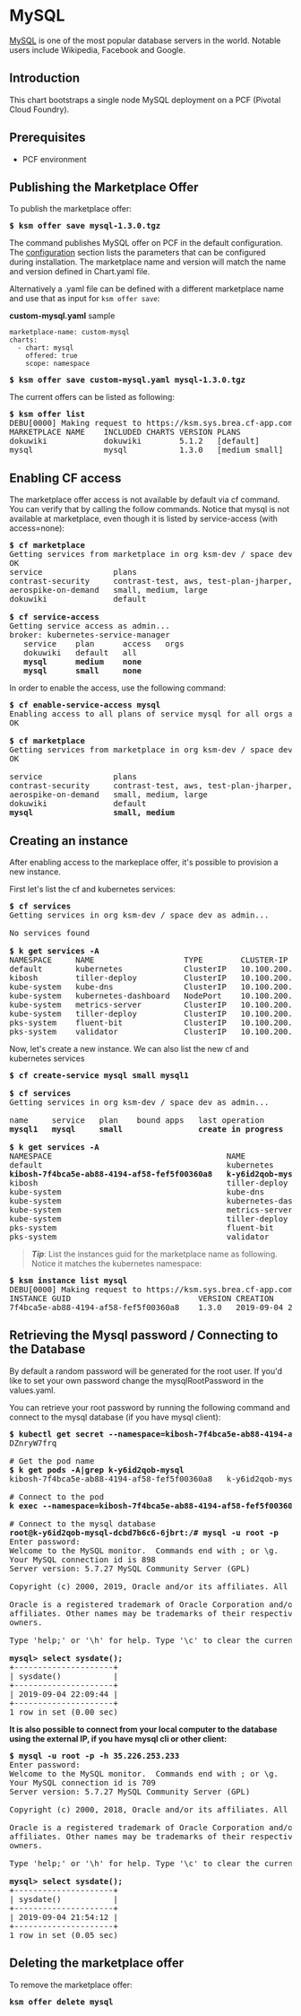 # MySQL

[MySQL](https://MySQL.org) is one of the most popular database servers in the world. Notable users include Wikipedia, Facebook and Google.

## Introduction

This chart bootstraps a single node MySQL deployment on a PCF (Pivotal Cloud Foundry).

## Prerequisites

- PCF environment


## Publishing the Marketplace Offer

To publish the marketplace offer:

<pre><b>$ ksm offer save mysql-1.3.0.tgz</b></pre>

The command publishes MySQL offer on PCF in the default configuration. The [configuration](#configuration) section lists the parameters that can be configured during 
installation. The marketplace name and version will match the name and version defined in Chart.yaml file.

Alternatively a <ksm>.yaml file can be defined with a different marketplace name and use that as input for `ksm offer save`:

__custom-mysql.yaml__ sample
```
marketplace-name: custom-mysql
charts:
  - chart: mysql
    offered: true
    scope: namespace
```

<pre><b>$ ksm offer save custom-mysql.yaml mysql-1.3.0.tgz
</b></pre>

The current offers can be listed as following:

<pre>
<b>$ ksm offer list</b>
DEBU[0000] Making request to https://ksm.sys.brea.cf-app.com/offers
MARKETPLACE NAME	INCLUDED CHARTS	VERSION	PLANS
dokuwiki        	dokuwiki       	5.1.2  	[default]
mysql           	mysql          	1.3.0  	[medium small]
</pre>

## Enabling CF access 

The marketplace offer access is not available by default via cf command. You can verify that by calling the follow commands. 
Notice that mysql is not available at marketplace, even though it is listed by service-access (with access=none):

<pre>
<b>$ cf marketplace</b>
Getting services from marketplace in org ksm-dev / space dev as admin...
OK
service               plans                                                  description                                                                                                                                                                                                                           broker
contrast-security     contrast-test, aws, test-plan-jharper, APPTWO COPPER   Provide Contrast credentials to an application                                                                                                                                                                                        contrast-security-service-broker
aerospike-on-demand   small, medium, large                                   An enterprise-class NoSQL database providing speed at scale                                                                                                                                                                           aerospike-odb
dokuwiki              default                                                DokuWiki is a standards-compliant, simple to use wiki optimized for creating documentation. It is targeted at developer teams, workgroups, and small companies. All data is stored in plain text files, so no database is required.   kubernetes-service-manager

<b>$ cf service-access</b>
Getting service access as admin...
broker: kubernetes-service-manager
   service    plan      access   orgs
   dokuwiki   default   all
<b>   mysql      medium    none
   mysql      small     none</b>
</pre>

In order to enable the access, use the following command:

<pre>
<b>$ cf enable-service-access mysql</b>
Enabling access to all plans of service mysql for all orgs as admin...
OK

<b>$ cf marketplace</b>
Getting services from marketplace in org ksm-dev / space dev as admin...
OK

service               plans                                                  description                                                                                                                                                                                                                           broker
contrast-security     contrast-test, aws, test-plan-jharper, APPTWO COPPER   Provide Contrast credentials to an application                                                                                                                                                                                        contrast-security-service-broker
aerospike-on-demand   small, medium, large                                   An enterprise-class NoSQL database providing speed at scale                                                                                                                                                                           aerospike-odb
dokuwiki              default                                                DokuWiki is a standards-compliant, simple to use wiki optimized for creating documentation. It is targeted at developer teams, workgroups, and small companies. All data is stored in plain text files, so no database is required.   kubernetes-service-manager
<b>mysql                 small, medium                                          Fast, reliable, scalable, and easy to use open-source relational database system.                                                                                                                                                     kubernetes-service-manager</b>
</pre>
 
## Creating an instance

After enabling access to the markeplace offer, it's possible to provision a new instance.

First let's list the cf and kubernetes services:
<pre>
<b>$ cf services</b>
Getting services in org ksm-dev / space dev as admin...

No services found

<b>$ k get services -A</b>
NAMESPACE     NAME                   TYPE        CLUSTER-IP       EXTERNAL-IP   PORT(S)         AGE
default       kubernetes             ClusterIP   10.100.200.1     <none>        443/TCP         25d
kibosh        tiller-deploy          ClusterIP   10.100.200.229   <none>        44134/TCP       23h
kube-system   kube-dns               ClusterIP   10.100.200.2     <none>        53/UDP,53/TCP   29d
kube-system   kubernetes-dashboard   NodePort    10.100.200.250   <none>        443:30689/TCP   29d
kube-system   metrics-server         ClusterIP   10.100.200.189   <none>        443/TCP         29d
kube-system   tiller-deploy          ClusterIP   10.100.200.73    <none>        44134/TCP       25d
pks-system    fluent-bit             ClusterIP   10.100.200.151   <none>        24224/TCP       29d
pks-system    validator              ClusterIP   10.100.200.103   <none>        443/TCP         29d
</pre>

Now, let's create a new instance. We can also list the new cf and kubernetes services

<pre>
<b>$ cf create-service mysql small mysql1</b> 

<b>$ cf services</b>
Getting services in org ksm-dev / space dev as admin...

name     service   plan    bound apps   last operation       broker
<b>mysql1   mysql     small                create in progress   kubernetes-service-manager</b>

<b>$ k get services -A</b>
NAMESPACE                                     NAME                   TYPE           CLUSTER-IP       EXTERNAL-IP      PORT(S)          AGE
default                                       kubernetes             ClusterIP      10.100.200.1     <none>           443/TCP          25d
<b>kibosh-7f4bca5e-ab88-4194-af58-fef5f00360a8   k-y6id2qob-mysql       LoadBalancer   10.100.200.61    35.226.253.233   3306:31628/TCP   7m6s</b>
kibosh                                        tiller-deploy          ClusterIP      10.100.200.229   <none>           44134/TCP        23h
kube-system                                   kube-dns               ClusterIP      10.100.200.2     <none>           53/UDP,53/TCP    29d
kube-system                                   kubernetes-dashboard   NodePort       10.100.200.250   <none>           443:30689/TCP    29d
kube-system                                   metrics-server         ClusterIP      10.100.200.189   <none>           443/TCP          29d
kube-system                                   tiller-deploy          ClusterIP      10.100.200.73    <none>           44134/TCP        25d
pks-system                                    fluent-bit             ClusterIP      10.100.200.151   <none>           24224/TCP        29d
pks-system                                    validator              ClusterIP      10.100.200.103   <none>           443/TCP          29d
</pre>

> ***Tip***: List the instances guid for the marketplace name as following. Notice it matches the kubernetes namespace:

<pre>
<b>$ ksm instance list mysql</b>
DEBU[0000] Making request to https://ksm.sys.brea.cf-app.com/instances/mysql
INSTANCE GUID                       	VERSION	CREATION
7f4bca5e-ab88-4194-af58-fef5f00360a8	1.3.0  	2019-09-04 20:56:45 +0000 UTC
</pre>

## Retrieving the Mysql password / Connecting to the Database


By default a random password will be generated for the root user. If you'd like to set your own password change the mysqlRootPassword
in the values.yaml.

You can retrieve your root password by running the following command and connect to the mysql database (if you have mysql client):

<pre>
<b>$ kubectl get secret --namespace=kibosh-7f4bca5e-ab88-4194-af58-fef5f00360a8 k-y6id2qob-mysql -o jsonpath='{.data.mysql-root-password}'|base64 -D</b>
DZnryW7frq

# Get the pod name
<b>$ k get pods -A|grep k-y6id2qob-mysql</b>
kibosh-7f4bca5e-ab88-4194-af58-fef5f00360a8   k-y6id2qob-mysql-dcbd7b6c6-6jbrt        1/1     Running     0          68m

# Connect to the pod
<b>k exec --namespace=kibosh-7f4bca5e-ab88-4194-af58-fef5f00360a8 -it k-y6id2qob-mysql-dcbd7b6c6-6jbrt /bin/bash</b>

# Connect to the mysql database
<b>root@k-y6id2qob-mysql-dcbd7b6c6-6jbrt:/# mysql -u root -p</b>
Enter password:
Welcome to the MySQL monitor.  Commands end with ; or \g.
Your MySQL connection id is 898
Server version: 5.7.27 MySQL Community Server (GPL)

Copyright (c) 2000, 2019, Oracle and/or its affiliates. All rights reserved.

Oracle is a registered trademark of Oracle Corporation and/or its
affiliates. Other names may be trademarks of their respective
owners.

Type 'help;' or '\h' for help. Type '\c' to clear the current input statement.

<b>mysql> select sysdate();</b>
+---------------------+
| sysdate()           |
+---------------------+
| 2019-09-04 22:09:44 |
+---------------------+
1 row in set (0.00 sec)
</pre>

__It is also possible to connect from your local computer to the database using the external IP, if you have mysql cli or other client:__
<pre>
<b>$ mysql -u root -p -h 35.226.253.233</b>
Enter password:
Welcome to the MySQL monitor.  Commands end with ; or \g.
Your MySQL connection id is 709
Server version: 5.7.27 MySQL Community Server (GPL)

Copyright (c) 2000, 2018, Oracle and/or its affiliates. All rights reserved.

Oracle is a registered trademark of Oracle Corporation and/or its
affiliates. Other names may be trademarks of their respective
owners.

Type 'help;' or '\h' for help. Type '\c' to clear the current input statement.
   
<b>mysql> select sysdate();</b>
+---------------------+
| sysdate()           |
+---------------------+
| 2019-09-04 21:54:12 |
+---------------------+
1 row in set (0.05 sec)
</pre>

## Deleting the marketplace offer

To remove the marketplace offer:

<pre>
<b>ksm offer delete mysql</b>
</pre>

